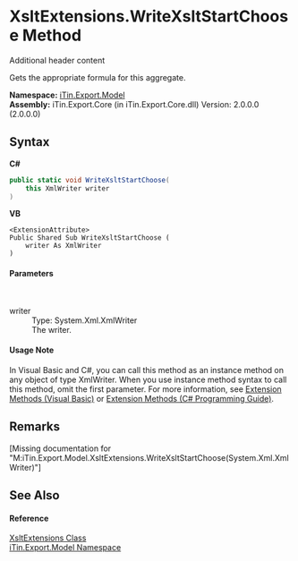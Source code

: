 # XsltExtensions.WriteXsltStartChoose Method 
Additional header content 

Gets the appropriate formula for this aggregate.

**Namespace:**&nbsp;<a href="N_iTin_Export_Model">iTin.Export.Model</a><br />**Assembly:**&nbsp;iTin.Export.Core (in iTin.Export.Core.dll) Version: 2.0.0.0 (2.0.0.0)

## Syntax

**C#**<br />
``` C#
public static void WriteXsltStartChoose(
	this XmlWriter writer
)
```

**VB**<br />
``` VB
<ExtensionAttribute>
Public Shared Sub WriteXsltStartChoose ( 
	writer As XmlWriter
)
```


#### Parameters
&nbsp;<dl><dt>writer</dt><dd>Type: System.Xml.XmlWriter<br />The writer.</dd></dl>

#### Usage Note
In Visual Basic and C#, you can call this method as an instance method on any object of type XmlWriter. When you use instance method syntax to call this method, omit the first parameter. For more information, see <a href="http://msdn.microsoft.com/en-us/library/bb384936.aspx">Extension Methods (Visual Basic)</a> or <a href="http://msdn.microsoft.com/en-us/library/bb383977.aspx">Extension Methods (C# Programming Guide)</a>.

## Remarks
\[Missing <remarks> documentation for "M:iTin.Export.Model.XsltExtensions.WriteXsltStartChoose(System.Xml.XmlWriter)"\]

## See Also


#### Reference
<a href="T_iTin_Export_Model_XsltExtensions">XsltExtensions Class</a><br /><a href="N_iTin_Export_Model">iTin.Export.Model Namespace</a><br />